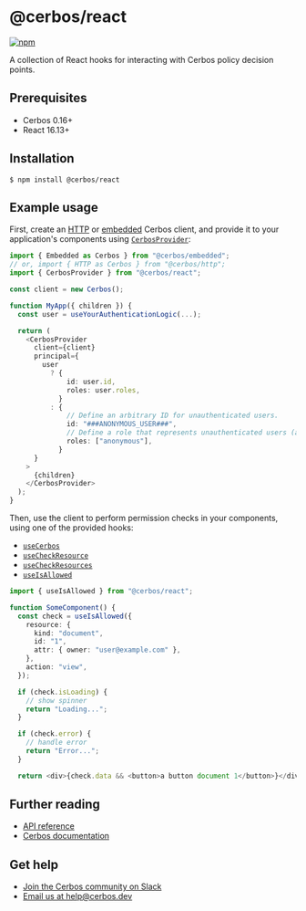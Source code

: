 # @cerbos/react

[![npm](https://img.shields.io/npm/v/@cerbos/react?style=flat-square)](https://www.npmjs.com/package/@cerbos/react)

A collection of React hooks for interacting with Cerbos policy decision points.

## Prerequisites

- Cerbos 0.16+
- React 16.13+

## Installation

```console
$ npm install @cerbos/react
```

## Example usage

First, create an [HTTP](../http/README.md) or [embedded](../embedded/README.md) Cerbos client, and provide it to your application's components using [`CerbosProvider`](../../docs/react.cerbosprovider.md):

```typescript
import { Embedded as Cerbos } from "@cerbos/embedded";
// or, import { HTTP as Cerbos } from "@cerbos/http";
import { CerbosProvider } from "@cerbos/react";

const client = new Cerbos();

function MyApp({ children }) {
  const user = useYourAuthenticationLogic(...);

  return (
    <CerbosProvider
      client={client}
      principal={
        user
          ? {
              id: user.id,
              roles: user.roles,
            }
          : {
              // Define an arbitrary ID for unauthenticated users.
              id: "###ANONYMOUS_USER###",
              // Define a role that represents unauthenticated users (at least one is required).
              roles: ["anonymous"],
            }
      }
    >
      {children}
    </CerbosProvider>
  );
}
```

Then, use the client to perform permission checks in your components, using one of the provided hooks:

- [`useCerbos`](../../docs/react.usecerbos.md)
- [`useCheckResource`](../../docs/react.usecheckresource.md)
- [`useCheckResources`](../../docs/react.usecheckresources.md)
- [`useIsAllowed`](../../docs/react.useisallowed.md)

```typescript
import { useIsAllowed } from "@cerbos/react";

function SomeComponent() {
  const check = useIsAllowed({
    resource: {
      kind: "document",
      id: "1",
      attr: { owner: "user@example.com" },
    },
    action: "view",
  });

  if (check.isLoading) {
    // show spinner
    return "Loading...";
  }

  if (check.error) {
    // handle error
    return "Error...";
  }

  return <div>{check.data && <button>a button document 1</button>}</div>;
```

## Further reading

- [API reference](../../docs/react.md)
- [Cerbos documentation](https://docs.cerbos.dev)

## Get help

- [Join the Cerbos community on Slack](http://go.cerbos.io/slack)
- [Email us at help@cerbos.dev](mailto:help@cerbos.dev)
